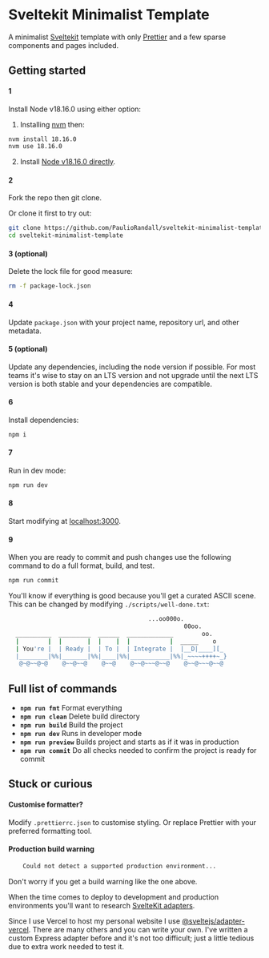# Sveltekit Minimalist Template

A minimalist [Sveltekit](https://kit.svelte.dev/) template with only [Prettier](https://prettier.io/) and a few sparse components and pages included.

## Getting started

#### 1

Install Node v18.16.0 using either option:

1. Installing [nvm](https://github.com/nvm-sh/nvm) then:

```bash
nvm install 18.16.0
nvm use 18.16.0
```

2. Install [Node v18.16.0 directly](https://nodejs.org/en/download/).

#### 2

Fork the repo then git clone.

Or clone it first to try out:

```bash
git clone https://github.com/PaulioRandall/sveltekit-minimalist-template.git
cd sveltekit-minimalist-template
```

#### 3 (optional)

Delete the lock file for good measure:

```bash
rm -f package-lock.json
```

#### 4

Update `package.json` with your project name, repository url, and other metadata.

#### 5 (optional)

Update any dependencies, including the node version if possible. For most teams it's wise to stay on an LTS version and not upgrade until the next LTS version
is both stable and your dependencies are compatible.

#### 6

Install dependencies:

```bash
npm i
```

#### 7

Run in dev mode:

```bash
npm run dev
```

#### 8

Start modifying at [localhost:3000](http://localhost:3000).

#### 9

When you are ready to commit and push changes use the following command to do a full format, build, and test.

```bash
npm run commit
```

You'll know if everything is good because you'll get a curated ASCII scene. This can be changed by modifying `./scripts/well-done.txt`:

```bash
                                       ...oo000o.
                                                 00oo.
  __________  _________  ______  _____________        oo.
  |        |  |       |  |    |  |           |  _____    o
  | You're |  | Ready |  | To |  | Integrate |  |__D|____][_
  |________|%%|_______|%%|____|%%|___________|%%|_~~~~++++~_}
   @~@~~@~@    @~~@~~@    @~~@    @~~@~~~@~~@    @~~@~~~@~~@
```

## Full list of commands

- **`npm run fmt`** Format everything
- **`npm run clean`** Delete build directory
- **`npm run build`** Build the project
- **`npm run dev`** Runs in developer mode
- **`npm run preview`** Builds project and starts as if it was in production
- **`npm run commit`** Do all checks needed to confirm the project is ready for commit

## Stuck or curious

#### Customise formatter?

Modify `.prettierrc.json` to customise styling. Or replace Prettier with your preferred formatting tool.

#### Production build warning

```bash
	Could not detect a supported production environment...
```

Don't worry if you get a build warning like the one above.

When the time comes to deploy to development and production environments you'll want to research [SvelteKit adapters](https://kit.svelte.dev/docs/adapters).

Since I use Vercel to host my personal website I use [@sveltejs/adapter-vercel](https://www.npmjs.com/package/@sveltejs/adapter-vercel). There are many others and you can write your own. I've written a custom Express adapter before and it's not too difficult; just a little tedious due to extra work needed to test it.
